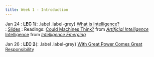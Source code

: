 ```yaml
---
title: Week 1 - Introduction
---
```


Jan 24
: **LEC 1**{: .label .label-grey} [What is Intelligence?](#)  
    : [Slides](#)
: Readings: [Could Machines Think?](https://canvas.harvard.edu/files/14184273/download?download_frd=1) from [_Artificial Intelligence_](https://us.macmillan.com/books/9780374715236/artificialintelligence) \
            [Intelligence](https://canvas.harvard.edu/files/14184275/download?download_frd=1) from [_Intelligence Emerging_](https://mitpress.mit.edu/books/intelligence-emerging)
            
Jan 26
: **LEC 2**{: .label .label-grey} [With Great Power Comes Great Responsibility](#)
